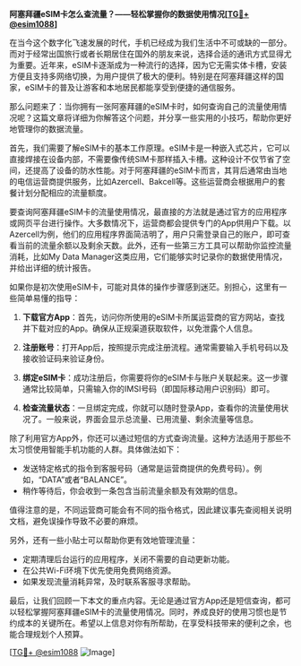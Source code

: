 **阿塞拜疆eSIM卡怎么查流量？——轻松掌握你的数据使用情况[[TG💪+ @esim1088](https://t.me/s/esim1088)]**

在当今这个数字化飞速发展的时代，手机已经成为我们生活中不可或缺的一部分。而对于经常出国旅行或者长期居住在国外的朋友来说，选择合适的通讯方式显得尤为重要。近年来，eSIM卡逐渐成为一种流行的选择，因为它无需实体卡槽，安装方便且支持多网络切换，为用户提供了极大的便利。特别是在阿塞拜疆这样的国家，eSIM卡的普及让游客和本地居民都能享受到便捷的通信服务。

那么问题来了：当你拥有一张阿塞拜疆的eSIM卡时，如何查询自己的流量使用情况呢？这篇文章将详细为你解答这个问题，并分享一些实用的小技巧，帮助你更好地管理你的数据流量。

首先，我们需要了解eSIM卡的基本工作原理。eSIM卡是一种嵌入式芯片，它可以直接焊接在设备内部，不需要像传统SIM卡那样插入卡槽。这种设计不仅节省了空间，还提高了设备的防水性能。对于阿塞拜疆的eSIM卡而言，其背后通常由当地的电信运营商提供服务，比如Azercell、Bakcell等。这些运营商会根据用户的套餐计划分配相应的流量额度。

要查询阿塞拜疆eSIM卡的流量使用情况，最直接的方法就是通过官方的应用程序或网页平台进行操作。大多数情况下，运营商都会提供专门的App供用户下载。以Azercell为例，他们的应用程序界面简洁明了，用户只需登录自己的账户，即可查看当前的流量余额以及剩余天数。此外，还有一些第三方工具可以帮助你监控流量消耗，比如My Data Manager这类应用，它们能够实时记录你的数据使用情况，并给出详细的统计报告。

如果你是初次使用eSIM卡，可能对具体的操作步骤感到迷茫。别担心，这里有一些简单易懂的指导：

1. **下载官方App**：首先，访问你所使用的eSIM卡所属运营商的官方网站，查找并下载对应的App。确保从正规渠道获取软件，以免泄露个人信息。

2. **注册账号**：打开App后，按照提示完成注册流程。通常需要输入手机号码以及接收验证码来验证身份。

3. **绑定eSIM卡**：成功注册后，你需要将你的eSIM卡与账户关联起来。这一步骤通常比较简单，只需输入你的IMSI号码（即国际移动用户识别码）即可。

4. **检查流量状态**：一旦绑定完成，你就可以随时登录App，查看你的流量使用状况了。一般来说，界面会显示总流量、已用流量、剩余流量等信息。

除了利用官方App外，你还可以通过短信的方式查询流量。这种方法适用于那些不太习惯使用智能手机功能的人群。具体做法如下：

- 发送特定格式的指令到客服号码（通常是运营商提供的免费号码）。例如，“DATA”或者“BALANCE”。
- 稍作等待后，你会收到一条包含当前流量余额及有效期的信息。

值得注意的是，不同运营商可能会有不同的指令格式，因此建议事先查阅相关说明文档，避免误操作导致不必要的麻烦。

另外，还有一些小贴士可以帮助你更有效地管理流量：

- 定期清理后台运行的应用程序，关闭不需要的自动更新功能。
- 在公共Wi-Fi环境下优先使用免费网络资源。
- 如果发现流量消耗异常，及时联系客服寻求帮助。

最后，让我们回顾一下本文的重点内容。无论是通过官方App还是短信查询，都可以轻松掌握阿塞拜疆eSIM卡的流量使用情况。同时，养成良好的使用习惯也是节约成本的关键所在。希望以上信息对你有所帮助，在享受科技带来的便利之余，也能合理规划个人预算。

[[TG💪+ @esim1088](https://t.me/s/esim1088) ![Image](https://i.postimg.cc/4NQfJmqS/Snipaste-2025-05-13-00-14-12.png)]